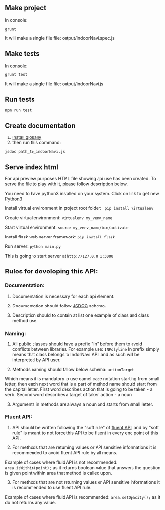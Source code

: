 ## Make project

In console:
```
grunt
```
It will make a single file file: output/indoorNavi.spec.js

## Make tests

In console:
```
grunt test
```
It will make a single file file: output/indoorNavi.js

## Run tests

```
npm run test
```

## Create documentation

1. [install globally](https://github.com/jsdoc3/jsdoc)
2. then run this command:

```
jsdoc path_to_indoorNavi.js
```

## Serve index html

For api preview purposes HTML file showing api use has been created. To serve the file to play with it, please follow description below. 

You need to have python3 installed on your system. Click on link to get new [Python3](https://www.python.org/downloads/)

Install virtual environment in project root folder: ``` pip install virtualenv```

Create virtual environment: ```virtualenv my_venv_name```

Start virtual environment: ```source my_venv_name/bin/activate```

Install flask web server framework: ```pip install flask```

Run server: ```python main.py```

This is going to start server at ``` http://127.0.0.1:3000 ```

## Rules for developing this API:

### Documentation: 

1. Documentation is necessary for each api element.

2. Documentation should follow [JSDOC](http://usejsdoc.org) schema.

3. Description should to contain at list one example of class and class method use.

### Naming:

1. All public classes should have a prefix "In" before them to avoid conflicts between libraries.
For example use: ```INPolyline```
In prefix simply means that class belongs to IndorNavi API, and as such will be interpreted by API user.

2. Methods naming should fallow below schema: ```actionTarget```

Which means it is mandatory to use camel case notation starting from small letter, then each next word that is a part of method name should start from the capital letter.
First word describes action that is going to be taken - a verb.
Second word describes a target of taken action - a noun.

3. Arguments in methods are always a noun and starts from small letter.

### Fluent API:

1. API should be written following the "soft rule" of [fluent API](https://www.tutorialspoint.com/entity_framework/entity_framework_fluent_api.html), and by "soft rule" is meant to not force this API to be fluent in every end point of this API.

2. For methods that are returning values or API sensitive informations it is recommended to avoid fluent API rule by all means.

Example of cases where fluid API is not recommended: ```area.isWithin(point);``` as it returns boolean value that answers the question is given point within area  that method is called upon.

3. For methods that are not returning values or API sensitive informations it is recommended to use fluent API rule.

Example of cases where fluid API is recommended: ```area.setOpacity();``` as it do not returns any value.
